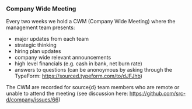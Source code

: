 ### Company Wide Meeting

Every two weeks we hold a CWM (Company Wide Meeting) where the management team presents: 
* major updates from each team
* strategic thinking
* hiring plan updates
* company wide relevant announcements
* high level financials (e.g. cash in bank, net burn rate)
* answers to questions (can be anonoymous by asking through the TypeForm: https://sourced.typeform.com/to/dJFJhb) 

The CWM are recorded for source{d} team members who are remote or unable to attend the meeting (see discussion here: https://github.com/src-d/company/issues/66)
